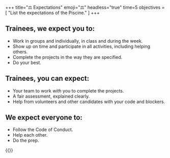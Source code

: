 +++
title="⚖️ Expectations"
emoji="⚖️"
headless="true"
time=5
objectives = [
  "List the expectations of the Piscine."
]
+++

## Trainees, we expect you to:

- Work in groups and individually, in class and during the week.
- Show up on time and participate in all activities, including helping others.
- Complete the projects in the way they are specified.
- Do your best.

## Trainees, you can expect:

- Your team to work _with_ you to complete the projects.
- A fair assessment, explained clearly.
- Help from volunteers and other candidates with your code and blockers.

## We expect everyone to:

- Follow the Code of Conduct.
- Help each other.
- Do the prep.

{{<multiple-choice
  question="How long is the Piscine?"
  answers="22 days | 12 weeks | 3 weeks "
  feedback="Right! The Piscine has 3 working weeks and one assessment day, making 22 days in total. | The SDC is 12 weeks, but the Piscine is shorter | The Piscine is 3 weeks long, but there are 22 days in total including the assessment day."
  correct="0" >}}
